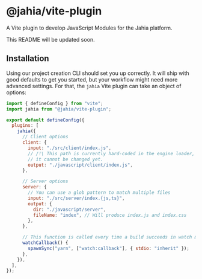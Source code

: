 # @jahia/vite-plugin

A Vite plugin to develop JavaScript Modules for the Jahia platform.

This README will be updated soon.

## Installation

Using our project creation CLI should set you up correctly. It will ship with good defaults to get you started, but your workflow might need more advanced settings. For that, the `jahia` Vite plugin can take an object of options:

```js
import { defineConfig } from "vite";
import jahia from "@jahia/vite-plugin";

export default defineConfig({
  plugins: [
    jahia({
      // Client options
      client: {
        input: "./src/client/index.js",
        // /!\ This path is currently hard-coded in the engine loader,
        // it cannot be changed yet.
        output: "./javascript/client/index.js",
      },

      // Server options
      server: {
        // You can use a glob pattern to match multiple files
        input: "./src/server/index.{js,ts}",
        output: {
          dir: "./javascript/server",
          fileName: "index", // Will produce index.js and index.css
        },
      },

      // This function is called every time a build succeeds in watch mode
      watchCallback() {
        spawnSync("yarn", ["watch:callback"], { stdio: "inherit" });
      },
    }),
  ],
});
```

